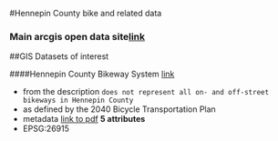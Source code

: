 #Hennepin County bike and related data

### Main arcgis open data site[link](http://gis.hennepin.opendata.arcgis.com/)


##GIS Datasets of interest

####Hennepin County Bikeway System [link](http://gis.hennepin.opendata.arcgis.com/datasets/938c8598f0a0439a8d612bb7894a05cc_1)
- from the description `does not represent all on- and off-street bikeways in Hennepin County`
- as defined by the 2040 Bicycle Transportation Plan
- metadata [link to pdf](https://gis.hennepin.us/OpenData/Metadata/Bikeways.pdf) **5 attributes**
- EPSG:26915